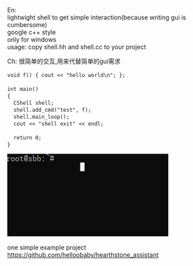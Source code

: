 En:  
lightwight shell to get simple interaction(because writing gui is cumbersome)  
google c++ style  
only for windows  
usage: copy shell.hh and shell.cc to your project  

Ch: 
很简单的交互,用来代替简单的gui需求


```
void f() { cout << "hello world\n"; };

int main()
{
  CShell shell;
  shell.add_cmd("test", f);
  shell.main_loop();
  cout << "shell exit" << endl;

  return 0;
}
```

![img](https://github.com/helloobaby/shell/blob/master/1.gif)


one simple example project  
https://github.com/helloobaby/hearthstone_assistant



